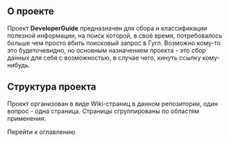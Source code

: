О проекте
-- 
Проект **DeveloperGuide** предназначен для сбора и классификации полезной информации, на поиск которой, в своё время, потребовалось больше чем просто вбить поисковый запрос в Гугл.
Возможно кому-то это будеточевидно, но основным назначением проекта - это сбор данных для себя с возможностью, в случае чего, кинуть ссылку кому-нибудь.

Структура проекта
--
Проект организован в виде Wiki-страниц в данном репозитории, один вопрос - одна страница. Страницы сгруппированы по областям применения.


Перейти к оглавлению
